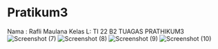 # Pratikum3
Nama : Rafli Maulana
Kelas L: TI 22 B2
TUAGAS PRATHIKUM3
![Screenshot (7)](https://user-images.githubusercontent.com/115876367/198218464-01bf33ff-5533-4a6d-a568-6ca34d05535c.png)
![Screenshot (8)](https://user-images.githubusercontent.com/115876367/198218560-e393b410-dc82-4a7c-ae4e-edd526ffa448.png)
![Screenshot (9)](https://user-images.githubusercontent.com/115876367/198218709-b1f6d824-0ada-40b7-bf0e-f670b18f9d9a.png)
![Screenshot (10)](https://user-images.githubusercontent.com/115876367/198218754-a7308285-5c32-428c-81bb-c607b470e9f8.png)
